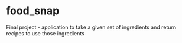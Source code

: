 # food_snap
Final project - application to take a given set of ingredients and return recipes to use those ingredients
